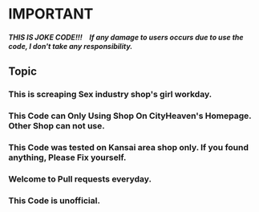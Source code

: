 # IMPORTANT
***THIS IS JOKE CODE!!!　If any damage to users occurs due to use the code, I don't take any responsibility.***

## Topic
### This is screaping Sex industry shop's girl workday.
### This Code can Only Using Shop On CityHeaven's Homepage. Other Shop can not use.
### This Code was tested on Kansai area shop only. If you found anything, Please Fix yourself.
### Welcome to Pull requests everyday.
### This Code is unofficial.
